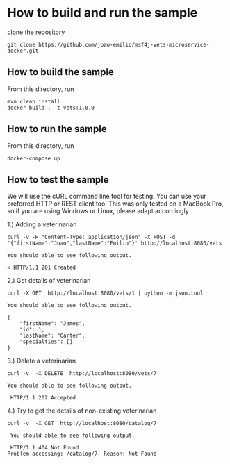 # How to build and run the sample

clone the repository
```
git clone https://github.com/joao-emilio/msf4j-vets-microservice-docker.git
```

## How to build the sample

From this directory, run

```
mvn clean install
docker build . -t vets:1.0.0
```

## How to run the sample

From this directory, run
```
docker-compose up
```

## How to test the sample

We will use the cURL command line tool for testing. You can use your preferred HTTP or REST client too.
This was only tested on a MacBook Pro, so if you are using Windows or Linux, please adapt accordingly


1.) Adding a veterinarian

``` 
curl -v -H "Content-Type: application/json" -X POST -d '{"firstName":"Joao","lastName":"Emilio"}' http://localhost:8080/vets
```

```
You should able to see following output. 

< HTTP/1.1 201 Created
```

2.) Get details of veterinarian

```
curl -X GET  http://localhost:8080/vets/1 | python -m json.tool
```

```
You should able to see following output.

{
    "firstName": "James",
    "id": 1,
    "lastName": "Carter",
    "specialties": []
}
```

3.) Delete a veterinarian

```
curl -v  -X DELETE  http://localhost:8080/vets/7
```
```
You should able to see following output.

 HTTP/1.1 202 Accepted
``` 

4.) Try to get the details of non-existing veterinarian

``` 
curl -v  -X GET  http://localhost:8080/catalog/7
 ```
``` 
 You should able to see following output.
 
 HTTP/1.1 404 Not Found
Problem accessing: /catalog/7. Reason: Not Found
 ``` 